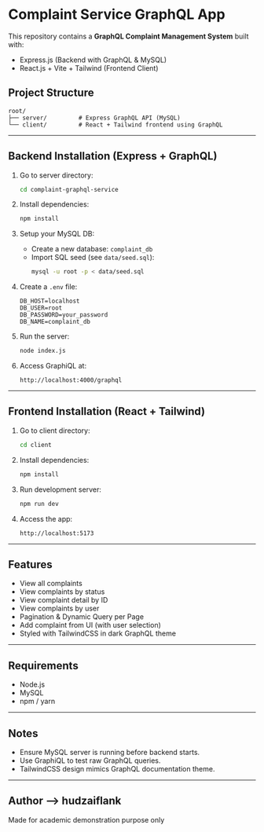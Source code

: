 # Complaint Service GraphQL App

This repository contains a **GraphQL Complaint Management System** built with:

- Express.js (Backend with GraphQL & MySQL)
- React.js + Vite + Tailwind (Frontend Client)

## Project Structure

```
root/
├── server/         # Express GraphQL API (MySQL)
└── client/         # React + Tailwind frontend using GraphQL
```

---

## Backend Installation (Express + GraphQL)

1. Go to server directory:

   ```bash
   cd complaint-graphql-service
   ```

2. Install dependencies:

   ```bash
   npm install
   ```

3. Setup your MySQL DB:

   - Create a new database: `complaint_db`
   - Import SQL seed (see `data/seed.sql`):
     ```bash
     mysql -u root -p < data/seed.sql
     ```

4. Create a `.env` file:

   ```
   DB_HOST=localhost
   DB_USER=root
   DB_PASSWORD=your_password
   DB_NAME=complaint_db
   ```

5. Run the server:

   ```bash
   node index.js
   ```

6. Access GraphiQL at:
   ```
   http://localhost:4000/graphql
   ```

---

## Frontend Installation (React + Tailwind)

1. Go to client directory:

   ```bash
   cd client
   ```

2. Install dependencies:

   ```bash
   npm install
   ```

3. Run development server:

   ```bash
   npm run dev
   ```

4. Access the app:
   ```
   http://localhost:5173
   ```

---

## Features

- View all complaints
- View complaints by status
- View complaint detail by ID
- View complaints by user
- Pagination & Dynamic Query per Page
- Add complaint from UI (with user selection)
- Styled with TailwindCSS in dark GraphQL theme

---

## Requirements

- Node.js
- MySQL
- npm / yarn

---

## Notes

- Ensure MySQL server is running before backend starts.
- Use GraphiQL to test raw GraphQL queries.
- TailwindCSS design mimics GraphQL documentation theme.

---

## Author --> hudzaiflank

Made for academic demonstration purpose only
